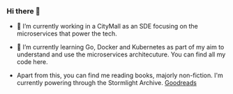 ### Hi there 👋

- 🔭 I’m currently working in a CityMall as an SDE focusing on the microservices that power the tech.

- 🌱 I’m currently learning Go, Docker and Kubernetes as part of my aim to understand and use the microservices architecuture. You can find all my code here.

- Apart from this, you can find me reading books, majorly non-fiction. I'm currently powering through the Stormlight Archive. [Goodreads](https://www.goodreads.com/sameerkolpekwar)
